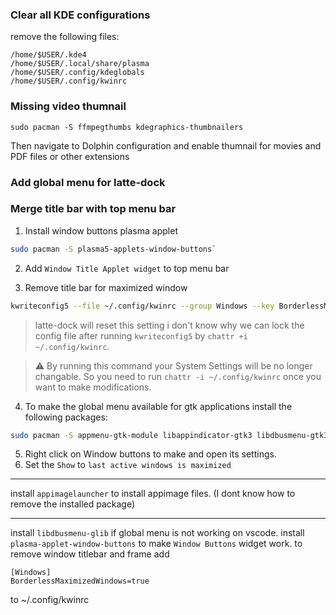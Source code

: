 ### Clear all KDE configurations

remove the following files:

```
/home/$USER/.kde4
/home/$USER/.local/share/plasma
/home/$USER/.config/kdeglobals
/home/$USER/.config/kwinrc
```
### Missing video thumnail

```
sudo pacman -S ffmpegthumbs kdegraphics-thumbnailers
```

Then navigate to Dolphin configuration and enable thumnail for movies and PDF files or other extensions


### Add global menu for latte-dock


### Merge title bar with top menu bar

1. Install window buttons plasma applet
  ```bash
  sudo pacman -S plasma5-applets-window-buttons`
  ```
2. Add `Window Title Applet widget` to top menu bar

3. Remove title bar for maximized window
  ```bash
  kwriteconfig5 --file ~/.config/kwinrc --group Windows --key BorderlessMaximizedWindows true && qdbus org.kde.KWin /KWin reconfigure
  ```
  > latte-dock will reset this setting i don't know why we can lock the config file after running `kwriteconfig5` by `chattr +i ~/.config/kwinrc`. 

> :warning: By running this command your System Settings will be no longer changable. So you need to run `chattr -i ~/.config/kwinrc` once you want to make modifications.
4. To make the global menu available for gtk applications install the following packages:

```bash
sudo pacman -S appmenu-gtk-module libappindicator-gtk3 libdbusmenu-gtk3
```

5. Right click on Window buttons to make and open its settings.
6. Set the `Show` to `last active windows is maximized`

---
install `appimagelauncher` to install appimage files. (I dont know how to remove the installed package)

---
install `libdbusmenu-glib` if global menu is not working on vscode.
install `plasma-applet-window-buttons` to make `Window Buttons` widget work.
to remove window titlebar and frame add 
```
[Windows]
BorderlessMaximizedWindows=true
```
to ~/.config/kwinrc

